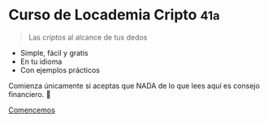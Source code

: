# Curso de Locademia Cripto <small>41a</small>

>Las _criptos_ al alcance de tus dedos

- Simple, fácil y gratis
- En tu idioma
- Con ejemplos prácticos

Comienza únicamente si aceptas que NADA de lo que lees aquí es consejo financiero. 🧉

[Comencemos](#curso)
